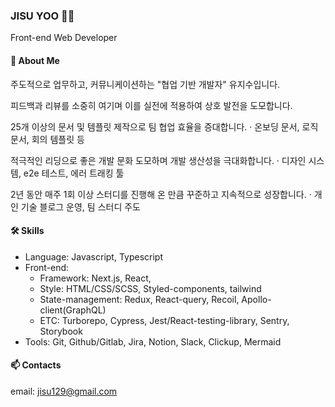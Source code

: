 ### JISU YOO 🙇‍♂️

Front-end Web Developer

#### 💬 About Me
주도적으로 업무하고, 커뮤니케이션하는 "협업 기반 개발자" 유지수입니다.

피드백과 리뷰를 소중히 여기며 이를 실전에 적용하여 상호 발전을 도모합니다.

25개 이상의 문서 및 템플릿 제작으로 팀 협업 효율을 증대합니다.
· 온보딩 문서, 로직 문서, 회의 템플릿 등

적극적인 리딩으로 좋은 개발 문화 도모하며 개발 생산성을 극대화합니다.
· 디자인 시스템, e2e 테스트, 에러 트래킹 툴

2년 동안 매주 1회 이상 스터디를 진행해 온 만큼 꾸준하고 지속적으로 성장합니다.
· 개인 기술 블로그 운영, 팀 스터디 주도

#### 🛠️ Skills
- Language: Javascript, Typescript
- Front-end:
  - Framework: Next.js, React,
  - Style: HTML/CSS/SCSS, Styled-components, tailwind
  - State-management: Redux, React-query, Recoil, Apollo-client(GraphQL)
  - ETC: Turborepo, Cypress, Jest/React-testing-library, Sentry, Storybook
- Tools: Git, Github/Gitlab, Jira, Notion, Slack, Clickup, Mermaid

#### 📫 Contacts
email: jisu129@gmail.com
